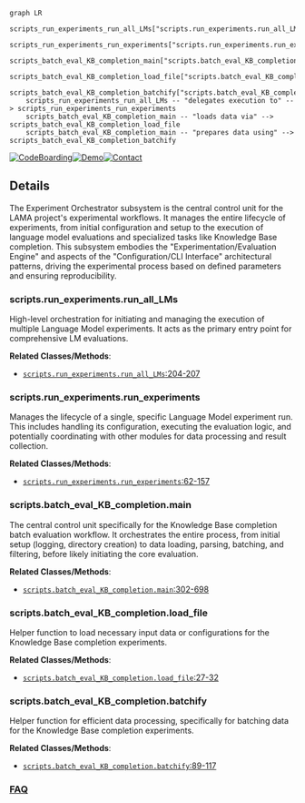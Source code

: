 ```mermaid
graph LR
    scripts_run_experiments_run_all_LMs["scripts.run_experiments.run_all_LMs"]
    scripts_run_experiments_run_experiments["scripts.run_experiments.run_experiments"]
    scripts_batch_eval_KB_completion_main["scripts.batch_eval_KB_completion.main"]
    scripts_batch_eval_KB_completion_load_file["scripts.batch_eval_KB_completion.load_file"]
    scripts_batch_eval_KB_completion_batchify["scripts.batch_eval_KB_completion.batchify"]
    scripts_run_experiments_run_all_LMs -- "delegates execution to" --> scripts_run_experiments_run_experiments
    scripts_batch_eval_KB_completion_main -- "loads data via" --> scripts_batch_eval_KB_completion_load_file
    scripts_batch_eval_KB_completion_main -- "prepares data using" --> scripts_batch_eval_KB_completion_batchify
```

[![CodeBoarding](https://img.shields.io/badge/Generated%20by-CodeBoarding-9cf?style=flat-square)](https://github.com/CodeBoarding/CodeBoarding)[![Demo](https://img.shields.io/badge/Try%20our-Demo-blue?style=flat-square)](https://www.codeboarding.org/demo)[![Contact](https://img.shields.io/badge/Contact%20us%20-%20contact@codeboarding.org-lightgrey?style=flat-square)](mailto:contact@codeboarding.org)

## Details

The Experiment Orchestrator subsystem is the central control unit for the LAMA project's experimental workflows. It manages the entire lifecycle of experiments, from initial configuration and setup to the execution of language model evaluations and specialized tasks like Knowledge Base completion. This subsystem embodies the "Experimentation/Evaluation Engine" and aspects of the "Configuration/CLI Interface" architectural patterns, driving the experimental process based on defined parameters and ensuring reproducibility.

### scripts.run_experiments.run_all_LMs
High-level orchestration for initiating and managing the execution of multiple Language Model experiments. It acts as the primary entry point for comprehensive LM evaluations.


**Related Classes/Methods**:

- <a href="https://github.com/facebookresearch/LAMA/blob/main/scripts/run_experiments.py#L204-L207" target="_blank" rel="noopener noreferrer">`scripts.run_experiments.run_all_LMs`:204-207</a>


### scripts.run_experiments.run_experiments
Manages the lifecycle of a single, specific Language Model experiment run. This includes handling its configuration, executing the evaluation logic, and potentially coordinating with other modules for data processing and result collection.


**Related Classes/Methods**:

- <a href="https://github.com/facebookresearch/LAMA/blob/main/scripts/run_experiments.py#L62-L157" target="_blank" rel="noopener noreferrer">`scripts.run_experiments.run_experiments`:62-157</a>


### scripts.batch_eval_KB_completion.main
The central control unit specifically for the Knowledge Base completion batch evaluation workflow. It orchestrates the entire process, from initial setup (logging, directory creation) to data loading, parsing, batching, and filtering, before likely initiating the core evaluation.


**Related Classes/Methods**:

- <a href="https://github.com/facebookresearch/LAMA/blob/main/scripts/batch_eval_KB_completion.py#L302-L698" target="_blank" rel="noopener noreferrer">`scripts.batch_eval_KB_completion.main`:302-698</a>


### scripts.batch_eval_KB_completion.load_file
Helper function to load necessary input data or configurations for the Knowledge Base completion experiments.


**Related Classes/Methods**:

- <a href="https://github.com/facebookresearch/LAMA/blob/main/scripts/batch_eval_KB_completion.py#L27-L32" target="_blank" rel="noopener noreferrer">`scripts.batch_eval_KB_completion.load_file`:27-32</a>


### scripts.batch_eval_KB_completion.batchify
Helper function for efficient data processing, specifically for batching data for the Knowledge Base completion experiments.


**Related Classes/Methods**:

- <a href="https://github.com/facebookresearch/LAMA/blob/main/scripts/batch_eval_KB_completion.py#L89-L117" target="_blank" rel="noopener noreferrer">`scripts.batch_eval_KB_completion.batchify`:89-117</a>




### [FAQ](https://github.com/CodeBoarding/GeneratedOnBoardings/tree/main?tab=readme-ov-file#faq)